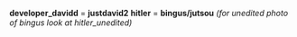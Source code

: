 
**developer_davidd** = **justdavid2**
**hitler** = **bingus/jutsou**
*(for unedited photo of bingus look at hitler_unedited)*
